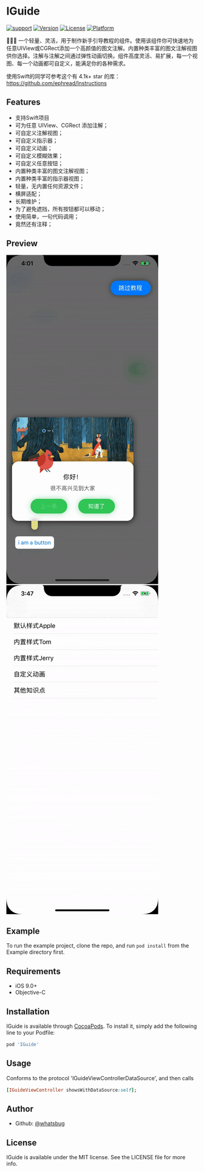 # IGuide

[![support](https://img.shields.io/badge/support-ios%209.0+-orange.svg)](#)
[![Version](https://img.shields.io/cocoapods/v/IGuide.svg?style=flat)](https://cocoapods.org/pods/IGuide)
[![License](https://img.shields.io/cocoapods/l/IGuide.svg?style=flat)](https://cocoapods.org/pods/IGuide)
[![Platform](https://img.shields.io/cocoapods/p/IGuide.svg?style=flat)](https://cocoapods.org/pods/IGuide)

🎃🎃🎃 一个轻量、灵活，用于制作新手引导教程的组件。使用该组件你可快速地为任意UIView或CGRect添加一个高颜值的图文注解。内置种类丰富的图文注解视图供你选择。注解与注解之间通过弹性动画切换。组件高度灵活、易扩展，每一个视图、每一个动画都可自定义，能满足你的各种需求。

使用Swift的同学可参考这个有 4.1k+ star 的库：https://github.com/ephread/Instructions

## Features

* 支持Swift项目
* 可为任意 UIView、CGRect 添加注解；
* 可自定义注解视图；
* 可自定义指示器；
* 可自定义动画；
* 可自定义模糊效果；
* 可自定义任意按钮；
* 内置种类丰富的图文注解视图；
* 内置种类丰富的指示器视图；
* 轻量，无内置任何资源文件；
* 横屏适配；
* 长期维护；
* 为了避免遮挡，所有按钮都可以移动；
* 使用简单，一句代码调用；
* 竟然还有注释；

## Preview

![preview](/preview.gif)![preview](/preview2.gif)

## Example

To run the example project, clone the repo, and run `pod install` from the Example directory first.

## Requirements

- iOS 9.0+
- Objective-C

## Installation

IGuide is available through [CocoaPods](https://cocoapods.org). To install
it, simply add the following line to your Podfile:

```ruby
pod 'IGuide'
```

## Usage

Conforms to the protocol 'IGuideViewControllerDataSource', and then calls

```ruby
[IGuideViewController showsWithDataSource:self];
```

## Author

* Github: [@whatsbug](https://github.com/whatsbug)

## License

IGuide is available under the MIT license. See the LICENSE file for more info.
